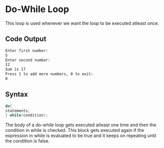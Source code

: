 # Do-While Loop

This loop is used whenever we want the loop to be executed atleast once.

## Code Output

```bash
Enter first number: 
5
Enter second number: 
12
Sum is 17 
Press 1 to add more numbers, 0 to exit: 
0
```

## Syntax

```java
do{
statements;
} while(condition);
```

The body of a do-while loop gets executed atleast one time and then the condition in while is checked. This block gets executed again if the expression in while is evaluated to be true and it keeps on repeating until the condition is false.
